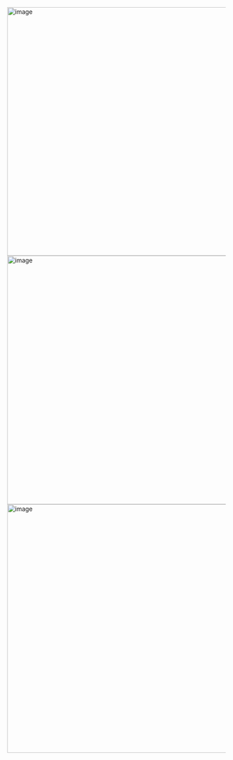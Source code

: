 <img width="573" alt="image" src="https://user-images.githubusercontent.com/37501487/205149207-5d5525a2-bb5b-46dd-8846-2eeb68ff4dc2.png">

<img width="573" alt="image" src="https://user-images.githubusercontent.com/37501487/205149268-4be7d51e-2947-4353-aad1-8a4dcc968652.png">

<img width="573" alt="image" src="https://user-images.githubusercontent.com/37501487/205149317-a6464289-98fc-418f-9f15-99a66eb92341.png">
